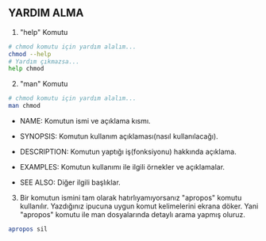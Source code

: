 ## YARDIM ALMA

1. "help" Komutu

```bash
# chmod komutu için yardım alalım...
chmod --help
# Yardım çıkmazsa...
help chmod
```

2. "man" Komutu

```bash
# chmod komutu için yardım alalım...
man chmod
```

- NAME: Komutun ismi ve açıklama kısmı.

- SYNOPSIS: Komutun kullanım açıklaması(nasıl kullanılacağı).

- DESCRIPTION: Komutun yaptığı iş(fonksiyonu) hakkında açıklama.

- EXAMPLES: Komutun kullanımı ile ilgili örnekler ve açıklamalar.

- SEE ALSO: Diğer ilgili başlıklar.

3. Bir komutun ismini tam olarak hatırlıyamıyorsanız "apropos" komutu kullanılır. Yazdığınız ipucuna uygun komut kelimelerini ekrana döker. Yani "apropos" komutu ile man dosyalarında detaylı arama yapmış oluruz.

```bash
apropos sil
```
